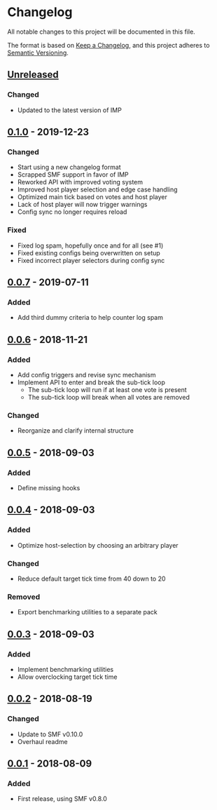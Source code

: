 # Changelog
All notable changes to this project will be documented in this file.

The format is based on [Keep a Changelog](https://keepachangelog.com/en/1.0.0/), and this project adheres to [Semantic Versioning](https://semver.org/spec/v2.0.0.html).

## [Unreleased]
### Changed
- Updated to the latest version of IMP

## [0.1.0] - 2019-12-23
### Changed
- Start using a new changelog format
- Scrapped SMF support in favor of IMP
- Reworked API with improved voting system
- Improved host player selection and edge case handling
- Optimized main tick based on votes and host player
- Lack of host player will now trigger warnings
- Config sync no longer requires reload
### Fixed
- Fixed log spam, hopefully once and for all (see #1)
- Fixed existing configs being overwritten on setup
- Fixed incorrect player selectors during config sync

## [0.0.7] - 2019-07-11
### Added
- Add third dummy criteria to help counter log spam

## [0.0.6] - 2018-11-21
### Added
- Add config triggers and revise sync mechanism
- Implement API to enter and break the sub-tick loop
    - The sub-tick loop will run if at least one vote is present
    - The sub-tick loop will break when all votes are removed
### Changed
- Reorganize and clarify internal structure

## [0.0.5] - 2018-09-03
### Added
- Define missing hooks

## [0.0.4] - 2018-09-03
### Added
- Optimize host-selection by choosing an arbitrary player
### Changed
- Reduce default target tick time from 40 down to 20
### Removed
- Export benchmarking utilities to a separate pack

## [0.0.3] - 2018-09-03
### Added
- Implement benchmarking utilities
- Allow overclocking target tick time

## [0.0.2] - 2018-08-19
### Changed
- Update to SMF v0.10.0
- Overhaul readme

## [0.0.1] - 2018-08-09
### Added
- First release, using SMF v0.8.0

[Unreleased]: https://github.com/Arcensoth/tickbuster-datapack/compare/v0.1.0...HEAD
[0.1.0]: https://github.com/Arcensoth/tickbuster-datapack/compare/v0.0.7...v0.1.0
[0.0.7]: https://github.com/Arcensoth/tickbuster-datapack/compare/v0.0.6...v0.0.7
[0.0.6]: https://github.com/Arcensoth/tickbuster-datapack/compare/v0.0.5...v0.0.6
[0.0.5]: https://github.com/Arcensoth/tickbuster-datapack/compare/v0.0.4...v0.0.5
[0.0.4]: https://github.com/Arcensoth/tickbuster-datapack/compare/v0.0.3...v0.0.4
[0.0.3]: https://github.com/Arcensoth/tickbuster-datapack/compare/v0.0.2...v0.0.3
[0.0.2]: https://github.com/Arcensoth/tickbuster-datapack/compare/v0.0.1...v0.0.2
[0.0.1]: https://github.com/Arcensoth/tickbuster-datapack/releases/tag/v0.0.1
